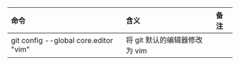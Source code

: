 | 命令          | 含义                  | 备注 |
|:------------|:--------------------|:---|
| git config --global core.editor "vim" | 将 git 默认的编辑器修改为 vim |
